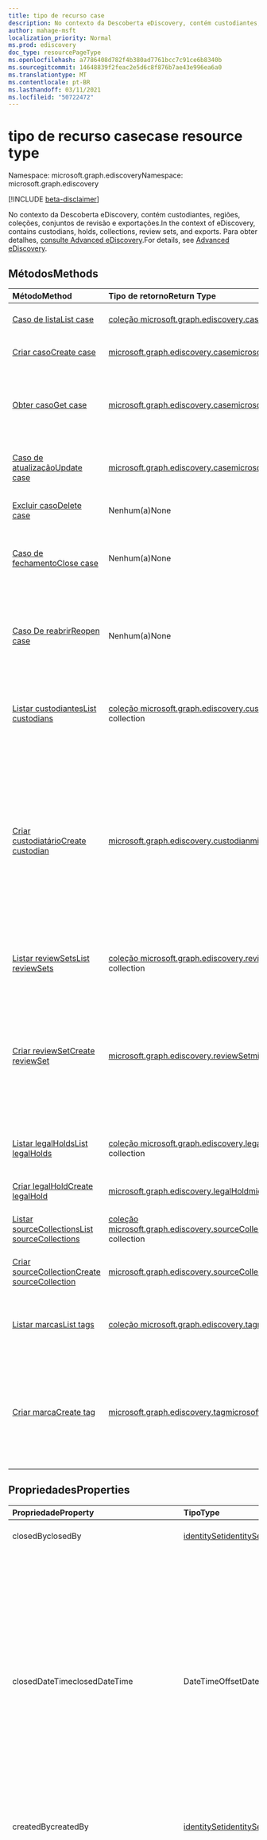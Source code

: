 ```yaml
---
title: tipo de recurso case
description: No contexto da Descoberta eDiscovery, contém custodiantes, regiões, coleções, conjuntos de revisão e exportações.
author: mahage-msft
localization_priority: Normal
ms.prod: ediscovery
doc_type: resourcePageType
ms.openlocfilehash: a7786408d782f4b380ad7761bcc7c91ce6b8340b
ms.sourcegitcommit: 14648839f2feac2e5d6c8f876b7ae43e996ea6a0
ms.translationtype: MT
ms.contentlocale: pt-BR
ms.lasthandoff: 03/11/2021
ms.locfileid: "50722472"
---
```

# <a name="case-resource-type"></a><span data-ttu-id="7e0ce-103">tipo de recurso case</span><span class="sxs-lookup"><span data-stu-id="7e0ce-103">case resource type</span></span>

<span data-ttu-id="7e0ce-104">Namespace: microsoft.graph.ediscovery</span><span class="sxs-lookup"><span data-stu-id="7e0ce-104">Namespace: microsoft.graph.ediscovery</span></span>

[!INCLUDE [beta-disclaimer](../../includes/beta-disclaimer.md)]

<span data-ttu-id="7e0ce-105">No contexto da Descoberta eDiscovery, contém custodiantes, regiões, coleções, conjuntos de revisão e exportações.</span><span class="sxs-lookup"><span data-stu-id="7e0ce-105">In the context of eDiscovery, contains custodians, holds, collections, review sets, and exports.</span></span> <span data-ttu-id="7e0ce-106">Para obter detalhes, [consulte Advanced eDiscovery](/microsoft-365/compliance/overview-ediscovery-20).</span><span class="sxs-lookup"><span data-stu-id="7e0ce-106">For details, see [Advanced eDiscovery](/microsoft-365/compliance/overview-ediscovery-20).</span></span>

## <a name="methods"></a><span data-ttu-id="7e0ce-107">Métodos</span><span class="sxs-lookup"><span data-stu-id="7e0ce-107">Methods</span></span>

| <span data-ttu-id="7e0ce-108">Método</span><span class="sxs-lookup"><span data-stu-id="7e0ce-108">Method</span></span>       | <span data-ttu-id="7e0ce-109">Tipo de retorno</span><span class="sxs-lookup"><span data-stu-id="7e0ce-109">Return Type</span></span> | <span data-ttu-id="7e0ce-110">Descrição</span><span class="sxs-lookup"><span data-stu-id="7e0ce-110">Description</span></span> |
|:-------------|:------------|:------------|
| [<span data-ttu-id="7e0ce-111">Caso de lista</span><span class="sxs-lookup"><span data-stu-id="7e0ce-111">List case</span></span>](../api/ediscovery-case-list.md) | <span data-ttu-id="7e0ce-112">[coleção microsoft.graph.ediscovery.case](ediscovery-case.md)</span><span class="sxs-lookup"><span data-stu-id="7e0ce-112">[microsoft.graph.ediscovery.case](ediscovery-case.md) collection</span></span> | <span data-ttu-id="7e0ce-113">Recupere uma lista de [objetos case.](../resources/ediscovery-case.md)</span><span class="sxs-lookup"><span data-stu-id="7e0ce-113">Retrieve a list of [case](../resources/ediscovery-case.md) objects.</span></span>|
| [<span data-ttu-id="7e0ce-114">Criar caso</span><span class="sxs-lookup"><span data-stu-id="7e0ce-114">Create case</span></span>](../api/ediscovery-case-post.md) | [<span data-ttu-id="7e0ce-115">microsoft.graph.ediscovery.case</span><span class="sxs-lookup"><span data-stu-id="7e0ce-115">microsoft.graph.ediscovery.case</span></span>](ediscovery-case.md) | <span data-ttu-id="7e0ce-116">Crie um novo **objeto case.**</span><span class="sxs-lookup"><span data-stu-id="7e0ce-116">Create a new **case** object.</span></span> |
| [<span data-ttu-id="7e0ce-117">Obter caso</span><span class="sxs-lookup"><span data-stu-id="7e0ce-117">Get case</span></span>](../api/ediscovery-case-get.md) | [<span data-ttu-id="7e0ce-118">microsoft.graph.ediscovery.case</span><span class="sxs-lookup"><span data-stu-id="7e0ce-118">microsoft.graph.ediscovery.case</span></span>](ediscovery-case.md) | <span data-ttu-id="7e0ce-119">Recupere as propriedades e as relações de um **objeto case.**</span><span class="sxs-lookup"><span data-stu-id="7e0ce-119">Retrieve the properties and relationships of a **case** object.</span></span> |
| [<span data-ttu-id="7e0ce-120">Caso de atualização</span><span class="sxs-lookup"><span data-stu-id="7e0ce-120">Update case</span></span>](../api/ediscovery-case-update.md) | [<span data-ttu-id="7e0ce-121">microsoft.graph.ediscovery.case</span><span class="sxs-lookup"><span data-stu-id="7e0ce-121">microsoft.graph.ediscovery.case</span></span>](ediscovery-case.md) | <span data-ttu-id="7e0ce-122">Atualize as propriedades de um **objeto case.**</span><span class="sxs-lookup"><span data-stu-id="7e0ce-122">Update the properties of a **case** object.</span></span> |
| [<span data-ttu-id="7e0ce-123">Excluir caso</span><span class="sxs-lookup"><span data-stu-id="7e0ce-123">Delete case</span></span>](../api/ediscovery-case-delete.md) | <span data-ttu-id="7e0ce-124">Nenhum(a)</span><span class="sxs-lookup"><span data-stu-id="7e0ce-124">None</span></span> | <span data-ttu-id="7e0ce-125">Excluir um **objeto case.**</span><span class="sxs-lookup"><span data-stu-id="7e0ce-125">Delete a **case** object.</span></span> |
| [<span data-ttu-id="7e0ce-126">Caso de fechamento</span><span class="sxs-lookup"><span data-stu-id="7e0ce-126">Close case</span></span>](../api/ediscovery-case-close.md)        | <span data-ttu-id="7e0ce-127">Nenhum(a)</span><span class="sxs-lookup"><span data-stu-id="7e0ce-127">None</span></span>                                              | <span data-ttu-id="7e0ce-128">Feche um caso de Descoberta e.</span><span class="sxs-lookup"><span data-stu-id="7e0ce-128">Close an eDiscovery case.</span></span> <span data-ttu-id="7e0ce-129">Para obter detalhes, consulte [Close a case](/microsoft-365/compliance/close-or-delete-case#close-a-case).</span><span class="sxs-lookup"><span data-stu-id="7e0ce-129">For details, see [Close a case](/microsoft-365/compliance/close-or-delete-case#close-a-case).</span></span> |
| [<span data-ttu-id="7e0ce-130">Caso De reabrir</span><span class="sxs-lookup"><span data-stu-id="7e0ce-130">Reopen case</span></span>](../api/ediscovery-case-reopen.md)      | <span data-ttu-id="7e0ce-131">Nenhum(a)</span><span class="sxs-lookup"><span data-stu-id="7e0ce-131">None</span></span>                                              | <span data-ttu-id="7e0ce-132">Reabra um caso de Descoberta e Que foi fechado.</span><span class="sxs-lookup"><span data-stu-id="7e0ce-132">Reopen an eDiscovery case that was closed.</span></span> <span data-ttu-id="7e0ce-133">Para obter detalhes, consulte [Reabrar um caso fechado](/microsoft-365/compliance/close-or-delete-case#reopen-a-closed-case).</span><span class="sxs-lookup"><span data-stu-id="7e0ce-133">For details, see [Reopen a closed case](/microsoft-365/compliance/close-or-delete-case#reopen-a-closed-case).</span></span>|
| [<span data-ttu-id="7e0ce-134">Listar custodiantes</span><span class="sxs-lookup"><span data-stu-id="7e0ce-134">List custodians</span></span>](../api/ediscovery-case-list-custodians.md)   | <span data-ttu-id="7e0ce-135">[coleção microsoft.graph.ediscovery.custodian](../resources/ediscovery-custodian.md)</span><span class="sxs-lookup"><span data-stu-id="7e0ce-135">[microsoft.graph.ediscovery.custodian](../resources/ediscovery-custodian.md) collection</span></span> |<span data-ttu-id="7e0ce-136">Obter uma lista dos [objetos custodiantes](../resources/ediscovery-custodian.md) e suas propriedades.</span><span class="sxs-lookup"><span data-stu-id="7e0ce-136">Get a list of the [custodian](../resources/ediscovery-custodian.md) objects and their properties.</span></span>|
| [<span data-ttu-id="7e0ce-137">Criar custodiatário</span><span class="sxs-lookup"><span data-stu-id="7e0ce-137">Create custodian</span></span>](../api/ediscovery-case-post-custodians.md)  | [<span data-ttu-id="7e0ce-138">microsoft.graph.ediscovery.custodian</span><span class="sxs-lookup"><span data-stu-id="7e0ce-138">microsoft.graph.ediscovery.custodian</span></span>](../resources/ediscovery-custodian.md)           |<span data-ttu-id="7e0ce-139">Crie um novo [objeto custodiante.](../resources/ediscovery-custodian.md)</span><span class="sxs-lookup"><span data-stu-id="7e0ce-139">Create a new [custodian](../resources/ediscovery-custodian.md) object.</span></span> <span data-ttu-id="7e0ce-140">Depois que o objeto custodiante for criado, você precisará criar o [usuário do custodianteSource](../resources/ediscovery-usersource.md) para fazer referência à caixa de correio e ao site do OneDrive for Business.</span><span class="sxs-lookup"><span data-stu-id="7e0ce-140">After the custodian object is created, you will need to create the custodian's [userSource](../resources/ediscovery-usersource.md) to reference their mailbox and OneDrive for Business site.</span></span>|
| [<span data-ttu-id="7e0ce-141">Listar reviewSets</span><span class="sxs-lookup"><span data-stu-id="7e0ce-141">List reviewSets</span></span>](../api/ediscovery-case-list-reviewsets.md)   | <span data-ttu-id="7e0ce-142">[coleção microsoft.graph.ediscovery.reviewSet](../resources/ediscovery-reviewset.md)</span><span class="sxs-lookup"><span data-stu-id="7e0ce-142">[microsoft.graph.ediscovery.reviewSet](../resources/ediscovery-reviewset.md) collection</span></span> | <span data-ttu-id="7e0ce-143">Obter a lista de [reviewSets](../resources/ediscovery-reviewset.md) de um **objeto case.**</span><span class="sxs-lookup"><span data-stu-id="7e0ce-143">Get the list of [reviewSets](../resources/ediscovery-reviewset.md) from a **case** object.</span></span>|
| [<span data-ttu-id="7e0ce-144">Criar reviewSet</span><span class="sxs-lookup"><span data-stu-id="7e0ce-144">Create reviewSet</span></span>](../api/ediscovery-case-post-reviewsets.md)  | [<span data-ttu-id="7e0ce-145">microsoft.graph.ediscovery.reviewSet</span><span class="sxs-lookup"><span data-stu-id="7e0ce-145">microsoft.graph.ediscovery.reviewSet</span></span>](../resources/ediscovery-reviewset.md)           | <span data-ttu-id="7e0ce-146">Crie um novo [objeto reviewSet.](../resources/ediscovery-reviewset.md)</span><span class="sxs-lookup"><span data-stu-id="7e0ce-146">Create a new [reviewSet](../resources/ediscovery-reviewset.md) object.</span></span> <span data-ttu-id="7e0ce-147">O corpo da solicitação contém o nome de exibição do conjunto de revisão, que é a única propriedade writable.</span><span class="sxs-lookup"><span data-stu-id="7e0ce-147">The request body contains the display name of the review set, which is the only writable property.</span></span>|
| [<span data-ttu-id="7e0ce-148">Listar legalHolds</span><span class="sxs-lookup"><span data-stu-id="7e0ce-148">List legalHolds</span></span>](../api/ediscovery-case-list-legalholds.md)   | <span data-ttu-id="7e0ce-149">[coleção microsoft.graph.ediscovery.legalHold](../resources/ediscovery-legalhold.md)</span><span class="sxs-lookup"><span data-stu-id="7e0ce-149">[microsoft.graph.ediscovery.legalHold](../resources/ediscovery-legalhold.md) collection</span></span> | <span data-ttu-id="7e0ce-150">Obter [os legalHolds](../resources/ediscovery-legalhold.md) que são aplicados a um caso.</span><span class="sxs-lookup"><span data-stu-id="7e0ce-150">Get the [legalHolds](../resources/ediscovery-legalhold.md) that are applied to a case.</span></span>|
| [<span data-ttu-id="7e0ce-151">Criar legalHold</span><span class="sxs-lookup"><span data-stu-id="7e0ce-151">Create legalHold</span></span>](../api/ediscovery-case-post-legalholds.md)  | [<span data-ttu-id="7e0ce-152">microsoft.graph.ediscovery.legalHold</span><span class="sxs-lookup"><span data-stu-id="7e0ce-152">microsoft.graph.ediscovery.legalHold</span></span>](../resources/ediscovery-legalhold.md)           | <span data-ttu-id="7e0ce-153">Crie um novo [objeto legalHold.](../resources/ediscovery-legalhold.md)</span><span class="sxs-lookup"><span data-stu-id="7e0ce-153">Create a new [legalHold](../resources/ediscovery-legalhold.md) object.</span></span>|
| [<span data-ttu-id="7e0ce-154">Listar sourceCollections</span><span class="sxs-lookup"><span data-stu-id="7e0ce-154">List sourceCollections</span></span>](../api/ediscovery-case-list-sourcecollections.md)|<span data-ttu-id="7e0ce-155">[coleção microsoft.graph.ediscovery.sourceCollection](../resources/ediscovery-sourcecollection.md)</span><span class="sxs-lookup"><span data-stu-id="7e0ce-155">[microsoft.graph.ediscovery.sourceCollection](../resources/ediscovery-sourcecollection.md) collection</span></span>|<span data-ttu-id="7e0ce-156">Obter a [sourceCollection](../resources/ediscovery-sourcecollection.md) de um **objeto case.**</span><span class="sxs-lookup"><span data-stu-id="7e0ce-156">Get the [sourceCollection](../resources/ediscovery-sourcecollection.md) from a **case** object.</span></span>|
| [<span data-ttu-id="7e0ce-157">Criar sourceCollection</span><span class="sxs-lookup"><span data-stu-id="7e0ce-157">Create sourceCollection</span></span>](../api/ediscovery-case-post-sourcecollections.md)|[<span data-ttu-id="7e0ce-158">microsoft.graph.ediscovery.sourceCollection</span><span class="sxs-lookup"><span data-stu-id="7e0ce-158">microsoft.graph.ediscovery.sourceCollection</span></span>](../resources/ediscovery-sourcecollection.md)|<span data-ttu-id="7e0ce-159">Crie um novo **objeto sourceCollection.**</span><span class="sxs-lookup"><span data-stu-id="7e0ce-159">Create a new **sourceCollection** object.</span></span>|
| [<span data-ttu-id="7e0ce-160">Listar marcas</span><span class="sxs-lookup"><span data-stu-id="7e0ce-160">List tags</span></span>](../api/ediscovery-case-list-tags.md)|<span data-ttu-id="7e0ce-161">[coleção microsoft.graph.ediscovery.tag](../resources/ediscovery-tag.md)</span><span class="sxs-lookup"><span data-stu-id="7e0ce-161">[microsoft.graph.ediscovery.tag](../resources/ediscovery-tag.md) collection</span></span>|<span data-ttu-id="7e0ce-162">Recupere uma lista de [objetos de](../resources/ediscovery-tag.md) marca de um caso de Descoberta Eletrônico.</span><span class="sxs-lookup"><span data-stu-id="7e0ce-162">Retrieve a list of [tag](../resources/ediscovery-tag.md) objects from an eDiscovery case.</span></span>|
| [<span data-ttu-id="7e0ce-163">Criar marca</span><span class="sxs-lookup"><span data-stu-id="7e0ce-163">Create tag</span></span>](../api/ediscovery-case-post-tags.md)|[<span data-ttu-id="7e0ce-164">microsoft.graph.ediscovery.tag</span><span class="sxs-lookup"><span data-stu-id="7e0ce-164">microsoft.graph.ediscovery.tag</span></span>](../resources/ediscovery-tag.md)|<span data-ttu-id="7e0ce-165">Crie uma nova marca para o caso especificado.</span><span class="sxs-lookup"><span data-stu-id="7e0ce-165">Create a new tag for the specified case.</span></span> <span data-ttu-id="7e0ce-166">As marcas são usadas em conjuntos de revisão durante a revisão do conteúdo.</span><span class="sxs-lookup"><span data-stu-id="7e0ce-166">The tags are used in review sets while reviewing content.</span></span>|

## <a name="properties"></a><span data-ttu-id="7e0ce-167">Propriedades</span><span class="sxs-lookup"><span data-stu-id="7e0ce-167">Properties</span></span>

| <span data-ttu-id="7e0ce-168">Propriedade</span><span class="sxs-lookup"><span data-stu-id="7e0ce-168">Property</span></span>     | <span data-ttu-id="7e0ce-169">Tipo</span><span class="sxs-lookup"><span data-stu-id="7e0ce-169">Type</span></span>        | <span data-ttu-id="7e0ce-170">Descrição</span><span class="sxs-lookup"><span data-stu-id="7e0ce-170">Description</span></span> |
|:-------------|:------------|:------------|
|<span data-ttu-id="7e0ce-171">closedBy</span><span class="sxs-lookup"><span data-stu-id="7e0ce-171">closedBy</span></span>|[<span data-ttu-id="7e0ce-172">identitySet</span><span class="sxs-lookup"><span data-stu-id="7e0ce-172">identitySet</span></span>](/graph/api/resources/identityset)|<span data-ttu-id="7e0ce-173">O usuário que fechou a ocorrência.</span><span class="sxs-lookup"><span data-stu-id="7e0ce-173">The user who closed the case.</span></span>|
|<span data-ttu-id="7e0ce-174">closedDateTime</span><span class="sxs-lookup"><span data-stu-id="7e0ce-174">closedDateTime</span></span>|<span data-ttu-id="7e0ce-175">DateTimeOffset</span><span class="sxs-lookup"><span data-stu-id="7e0ce-175">DateTimeOffset</span></span>|<span data-ttu-id="7e0ce-176">A data e a hora em que o caso foi fechado.</span><span class="sxs-lookup"><span data-stu-id="7e0ce-176">The date and time when the case was closed.</span></span> <span data-ttu-id="7e0ce-177">O tipo Timestamp representa informações de data e hora usando o formato ISO 8601 e está sempre no horário UTC.</span><span class="sxs-lookup"><span data-stu-id="7e0ce-177">The Timestamp type represents date and time information using ISO 8601 format and is always in UTC time.</span></span> <span data-ttu-id="7e0ce-178">Por exemplo, meia-noite UTC em 1 de janeiro de 2014 é `2014-01-01T00:00:00Z`</span><span class="sxs-lookup"><span data-stu-id="7e0ce-178">For example, midnight UTC on Jan 1, 2014 is `2014-01-01T00:00:00Z`</span></span>|
|<span data-ttu-id="7e0ce-179">createdBy</span><span class="sxs-lookup"><span data-stu-id="7e0ce-179">createdBy</span></span>|[<span data-ttu-id="7e0ce-180">identitySet</span><span class="sxs-lookup"><span data-stu-id="7e0ce-180">identitySet</span></span>](/graph/api/resources/identityset)|<span data-ttu-id="7e0ce-181">O usuário que criou o caso.</span><span class="sxs-lookup"><span data-stu-id="7e0ce-181">The user who created the case.</span></span>|
|<span data-ttu-id="7e0ce-182">createdDateTime</span><span class="sxs-lookup"><span data-stu-id="7e0ce-182">createdDateTime</span></span>|<span data-ttu-id="7e0ce-183">DateTimeOffset</span><span class="sxs-lookup"><span data-stu-id="7e0ce-183">DateTimeOffset</span></span>|<span data-ttu-id="7e0ce-184">A data e a hora em que a entidade foi criada.</span><span class="sxs-lookup"><span data-stu-id="7e0ce-184">The date and time when the entity was created.</span></span> <span data-ttu-id="7e0ce-185">O tipo Timestamp representa informações de data e hora usando o formato ISO 8601 e está sempre no horário UTC.</span><span class="sxs-lookup"><span data-stu-id="7e0ce-185">The Timestamp type represents date and time information using ISO 8601 format and is always in UTC time.</span></span> <span data-ttu-id="7e0ce-186">Por exemplo, meia-noite UTC em 1 de janeiro de 2014 é `2014-01-01T00:00:00Z`</span><span class="sxs-lookup"><span data-stu-id="7e0ce-186">For example, midnight UTC on Jan 1, 2014 is `2014-01-01T00:00:00Z`</span></span>|
|<span data-ttu-id="7e0ce-187">description</span><span class="sxs-lookup"><span data-stu-id="7e0ce-187">description</span></span>|<span data-ttu-id="7e0ce-188">Cadeia de caracteres</span><span class="sxs-lookup"><span data-stu-id="7e0ce-188">String</span></span>|<span data-ttu-id="7e0ce-189">A descrição do caso.</span><span class="sxs-lookup"><span data-stu-id="7e0ce-189">The case description.</span></span>|
|<span data-ttu-id="7e0ce-190">displayName</span><span class="sxs-lookup"><span data-stu-id="7e0ce-190">displayName</span></span>|<span data-ttu-id="7e0ce-191">Cadeia de caracteres</span><span class="sxs-lookup"><span data-stu-id="7e0ce-191">String</span></span>|<span data-ttu-id="7e0ce-192">O nome do caso.</span><span class="sxs-lookup"><span data-stu-id="7e0ce-192">The case name.</span></span>|
|<span data-ttu-id="7e0ce-193">externalId</span><span class="sxs-lookup"><span data-stu-id="7e0ce-193">externalId</span></span>|<span data-ttu-id="7e0ce-194">Cadeia de caracteres</span><span class="sxs-lookup"><span data-stu-id="7e0ce-194">String</span></span>|<span data-ttu-id="7e0ce-195">O número de caso externo para referência do cliente.</span><span class="sxs-lookup"><span data-stu-id="7e0ce-195">The external case number for customer reference.</span></span>|
|<span data-ttu-id="7e0ce-196">id</span><span class="sxs-lookup"><span data-stu-id="7e0ce-196">id</span></span>|<span data-ttu-id="7e0ce-197">Cadeia de caracteres</span><span class="sxs-lookup"><span data-stu-id="7e0ce-197">String</span></span>| <span data-ttu-id="7e0ce-198">A ID do caso de Descoberta e.</span><span class="sxs-lookup"><span data-stu-id="7e0ce-198">The ID for the eDiscovery case.</span></span> <span data-ttu-id="7e0ce-199">Somente leitura.</span><span class="sxs-lookup"><span data-stu-id="7e0ce-199">Read-only.</span></span> |
|<span data-ttu-id="7e0ce-200">lastModifiedBy</span><span class="sxs-lookup"><span data-stu-id="7e0ce-200">lastModifiedBy</span></span>|[<span data-ttu-id="7e0ce-201">identitySet</span><span class="sxs-lookup"><span data-stu-id="7e0ce-201">identitySet</span></span>](/graph/api/resources/identityset)|<span data-ttu-id="7e0ce-202">O último usuário que modificou a entidade.</span><span class="sxs-lookup"><span data-stu-id="7e0ce-202">The last user who modified the entity.</span></span>|
|<span data-ttu-id="7e0ce-203">lastModifiedDateTime</span><span class="sxs-lookup"><span data-stu-id="7e0ce-203">lastModifiedDateTime</span></span>|<span data-ttu-id="7e0ce-204">DateTimeOffset</span><span class="sxs-lookup"><span data-stu-id="7e0ce-204">DateTimeOffset</span></span>| <span data-ttu-id="7e0ce-205">A data e a hora mais recentes em que o caso foi modificado.</span><span class="sxs-lookup"><span data-stu-id="7e0ce-205">The latest date and time when the case was modified.</span></span> <span data-ttu-id="7e0ce-206">O tipo Timestamp representa informações de data e hora usando o formato ISO 8601 e está sempre no horário UTC.</span><span class="sxs-lookup"><span data-stu-id="7e0ce-206">The Timestamp type represents date and time information using ISO 8601 format and is always in UTC time.</span></span> <span data-ttu-id="7e0ce-207">Por exemplo, meia-noite UTC em 1 de janeiro de 2014 é `2014-01-01T00:00:00Z`</span><span class="sxs-lookup"><span data-stu-id="7e0ce-207">For example, midnight UTC on Jan 1, 2014 is `2014-01-01T00:00:00Z`</span></span>|
|<span data-ttu-id="7e0ce-208">status</span><span class="sxs-lookup"><span data-stu-id="7e0ce-208">status</span></span>|<span data-ttu-id="7e0ce-209">microsoft.graph.ediscovery.caseStatus</span><span class="sxs-lookup"><span data-stu-id="7e0ce-209">microsoft.graph.ediscovery.caseStatus</span></span>| <span data-ttu-id="7e0ce-210">O status do caso.</span><span class="sxs-lookup"><span data-stu-id="7e0ce-210">The case status.</span></span> <span data-ttu-id="7e0ce-211">Os valores possíveis `unknown` são , , , , e `active` `pendingDelete` `closing` `closed` `closedWithError` .</span><span class="sxs-lookup"><span data-stu-id="7e0ce-211">Possible values are `unknown`, `active`, `pendingDelete`, `closing`, `closed`, and `closedWithError`.</span></span> <span data-ttu-id="7e0ce-212">Para obter detalhes, consulte a tabela a seguir.</span><span class="sxs-lookup"><span data-stu-id="7e0ce-212">For details, see the following table.</span></span>|

### <a name="casestatus-values"></a><span data-ttu-id="7e0ce-213">valores caseStatus</span><span class="sxs-lookup"><span data-stu-id="7e0ce-213">caseStatus values</span></span>

|<span data-ttu-id="7e0ce-214">Member</span><span class="sxs-lookup"><span data-stu-id="7e0ce-214">Member</span></span>|<span data-ttu-id="7e0ce-215">Descrição</span><span class="sxs-lookup"><span data-stu-id="7e0ce-215">Description</span></span>|
|:----|-----------|
| <span data-ttu-id="7e0ce-216">desconhecido</span><span class="sxs-lookup"><span data-stu-id="7e0ce-216">unknown</span></span> | <span data-ttu-id="7e0ce-217">O status do caso é desconhecido.</span><span class="sxs-lookup"><span data-stu-id="7e0ce-217">Case status is unknown.</span></span> |
| <span data-ttu-id="7e0ce-218">active</span><span class="sxs-lookup"><span data-stu-id="7e0ce-218">active</span></span> | <span data-ttu-id="7e0ce-219">Case está ativo.</span><span class="sxs-lookup"><span data-stu-id="7e0ce-219">Case is active.</span></span> |
| <span data-ttu-id="7e0ce-220">pendingDelete</span><span class="sxs-lookup"><span data-stu-id="7e0ce-220">pendingDelete</span></span> | <span data-ttu-id="7e0ce-221">O caso foi excluído, mas a exclusão não foi totalmente transatada.</span><span class="sxs-lookup"><span data-stu-id="7e0ce-221">Case was deleted, but the delete has not been fully transacted.</span></span> |
| <span data-ttu-id="7e0ce-222">closing</span><span class="sxs-lookup"><span data-stu-id="7e0ce-222">closing</span></span> | <span data-ttu-id="7e0ce-223">O caso foi fechado, mas a operação não foi totalmente transatada.</span><span class="sxs-lookup"><span data-stu-id="7e0ce-223">Case was closed, but the operation has not been fully transacted.</span></span> |
| <span data-ttu-id="7e0ce-224">closed</span><span class="sxs-lookup"><span data-stu-id="7e0ce-224">closed</span></span> | <span data-ttu-id="7e0ce-225">O caso está fechado.</span><span class="sxs-lookup"><span data-stu-id="7e0ce-225">The case is closed.</span></span> |
| <span data-ttu-id="7e0ce-226">closedWithError</span><span class="sxs-lookup"><span data-stu-id="7e0ce-226">closedWithError</span></span> | <span data-ttu-id="7e0ce-227">O caso está fechado, mas houve erros liberando ressarções no caso.</span><span class="sxs-lookup"><span data-stu-id="7e0ce-227">The case is closed, but there were errors releasing holds in the case.</span></span> |

## <a name="relationships"></a><span data-ttu-id="7e0ce-228">Relações</span><span class="sxs-lookup"><span data-stu-id="7e0ce-228">Relationships</span></span>

| <span data-ttu-id="7e0ce-229">Relação</span><span class="sxs-lookup"><span data-stu-id="7e0ce-229">Relationship</span></span> | <span data-ttu-id="7e0ce-230">Tipo</span><span class="sxs-lookup"><span data-stu-id="7e0ce-230">Type</span></span>        | <span data-ttu-id="7e0ce-231">Descrição</span><span class="sxs-lookup"><span data-stu-id="7e0ce-231">Description</span></span> |
|:-------------|:------------|:------------|
|<span data-ttu-id="7e0ce-232">Custodiantes</span><span class="sxs-lookup"><span data-stu-id="7e0ce-232">Custodians</span></span>|<span data-ttu-id="7e0ce-233">[coleção microsoft.graph.ediscovery.custodian](../resources/ediscovery-custodian.md)</span><span class="sxs-lookup"><span data-stu-id="7e0ce-233">[microsoft.graph.ediscovery.custodian](../resources/ediscovery-custodian.md) collection</span></span>| <span data-ttu-id="7e0ce-234">Retorna uma lista de objetos **custodiantes** de caso para este **caso**.</span><span class="sxs-lookup"><span data-stu-id="7e0ce-234">Returns a list of case **custodian** objects for this **case**.</span></span>  <span data-ttu-id="7e0ce-235">Anulável.</span><span class="sxs-lookup"><span data-stu-id="7e0ce-235">Nullable.</span></span>|
|<span data-ttu-id="7e0ce-236">Resções legais</span><span class="sxs-lookup"><span data-stu-id="7e0ce-236">Legal holds</span></span>|<span data-ttu-id="7e0ce-237">[coleção microsoft.graph.ediscovery.legalHold](../resources/ediscovery-legalhold.md)</span><span class="sxs-lookup"><span data-stu-id="7e0ce-237">[microsoft.graph.ediscovery.legalHold](../resources/ediscovery-legalhold.md) collection</span></span>| <span data-ttu-id="7e0ce-238">Retorna uma lista de objetos **case legalHold** para este **caso**.</span><span class="sxs-lookup"><span data-stu-id="7e0ce-238">Returns a list of case **legalHold** objects for this **case**.</span></span>  <span data-ttu-id="7e0ce-239">Anulável.</span><span class="sxs-lookup"><span data-stu-id="7e0ce-239">Nullable.</span></span> |
|<span data-ttu-id="7e0ce-240">Operations</span><span class="sxs-lookup"><span data-stu-id="7e0ce-240">Operations</span></span>|<span data-ttu-id="7e0ce-241">[coleção microsoft.graph.ediscovery.caseOperation](../resources/ediscovery-caseoperation.md)</span><span class="sxs-lookup"><span data-stu-id="7e0ce-241">[microsoft.graph.ediscovery.caseOperation](../resources/ediscovery-caseoperation.md) collection</span></span>| <span data-ttu-id="7e0ce-242">Retorna uma lista de objetos **de operação de** caso para este **caso**.</span><span class="sxs-lookup"><span data-stu-id="7e0ce-242">Returns a list of case **operation** objects for this **case**.</span></span> <span data-ttu-id="7e0ce-243">Anulável.</span><span class="sxs-lookup"><span data-stu-id="7e0ce-243">Nullable.</span></span> |
|<span data-ttu-id="7e0ce-244">Conjuntos de revisão</span><span class="sxs-lookup"><span data-stu-id="7e0ce-244">Review sets</span></span>|<span data-ttu-id="7e0ce-245">[coleção microsoft.graph.ediscovery.reviewSet](../resources/ediscovery-reviewset.md)</span><span class="sxs-lookup"><span data-stu-id="7e0ce-245">[microsoft.graph.ediscovery.reviewSet](../resources/ediscovery-reviewset.md) collection</span></span>| <span data-ttu-id="7e0ce-246">Retorna uma lista de **objetos reviewSet** no caso.</span><span class="sxs-lookup"><span data-stu-id="7e0ce-246">Returns a list of **reviewSet** objects in the case.</span></span> <span data-ttu-id="7e0ce-247">Somente leitura.</span><span class="sxs-lookup"><span data-stu-id="7e0ce-247">Read-only.</span></span> <span data-ttu-id="7e0ce-248">Anulável.</span><span class="sxs-lookup"><span data-stu-id="7e0ce-248">Nullable.</span></span> |
|<span data-ttu-id="7e0ce-249">sourceCollections</span><span class="sxs-lookup"><span data-stu-id="7e0ce-249">sourceCollections</span></span>|<span data-ttu-id="7e0ce-250">[coleção microsoft.graph.ediscovery.sourceCollection](../resources/ediscovery-sourcecollection.md)</span><span class="sxs-lookup"><span data-stu-id="7e0ce-250">[microsoft.graph.ediscovery.sourceCollection](../resources/ediscovery-sourcecollection.md) collection</span></span>|<span data-ttu-id="7e0ce-251">Retorna uma lista de **objetos sourceCollection** associados a esse caso.</span><span class="sxs-lookup"><span data-stu-id="7e0ce-251">Returns a list of **sourceCollection** objects associated with this case.</span></span>|
|<span data-ttu-id="7e0ce-252">tags</span><span class="sxs-lookup"><span data-stu-id="7e0ce-252">tags</span></span>|<span data-ttu-id="7e0ce-253">[coleção microsoft.graph.ediscovery.tag](../resources/ediscovery-tag.md)</span><span class="sxs-lookup"><span data-stu-id="7e0ce-253">[microsoft.graph.ediscovery.tag](../resources/ediscovery-tag.md) collection</span></span>|<span data-ttu-id="7e0ce-254">Retorna uma lista **de objetos de** marca associados a esse caso.</span><span class="sxs-lookup"><span data-stu-id="7e0ce-254">Returns a list of **tag** objects associated to this case.</span></span>|

## <a name="json-representation"></a><span data-ttu-id="7e0ce-255">Representação JSON</span><span class="sxs-lookup"><span data-stu-id="7e0ce-255">JSON representation</span></span>

<span data-ttu-id="7e0ce-256">Veja a seguir uma representação JSON do recurso.</span><span class="sxs-lookup"><span data-stu-id="7e0ce-256">The following is a JSON representation of the resource.</span></span>

<!-- {
  "blockType": "resource",
  "keyProperty":"id",
  "optionalProperties": [
 
  ],
  "@odata.type": "microsoft.graph.ediscovery.case"
}-->

```json
{
  "@odata.type": "#microsoft.graph.ediscovery.case",
  "description": "String",
  "lastModifiedBy": {
    "@odata.type": "microsoft.graph.identitySet"
  },
  "lastModifiedDateTime": "String (timestamp)",
  "status": "String",
  "closedBy": {
    "@odata.type": "microsoft.graph.identitySet"
  },
  "closedDateTime": "String (timestamp)",
  "externalId": "String",
  "id": "String (identifier)",
  "displayName": "String",
  "createdDateTime": "String (timestamp)"
}
```

<!-- uuid: 16cd6b66-4b1a-43a1-adaf-3a886856ed98
2019-02-04 14:57:30 UTC -->
<!-- {
  "type": "#page.annotation",
  "description": "case resource",
  "keywords": "",
  "section": "documentation",
  "tocPath": ""
}-->
